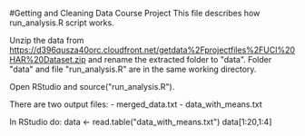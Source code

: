 #Getting and Cleaning Data Course Project
This file describes how run_analysis.R script works.

Unzip the data from https://d396qusza40orc.cloudfront.net/getdata%2Fprojectfiles%2FUCI%20HAR%20Dataset.zip and rename the extracted folder to "data". Folder "data" and file "run_analysis.R" are in the same working directory.

Open RStudio and source("run_analysis.R").

There are two output files:
	- merged_data.txt
	- data_with_means.txt

In RStudio do:
	data <- read.table("data_with_means.txt")
	data[1:20,1:4]